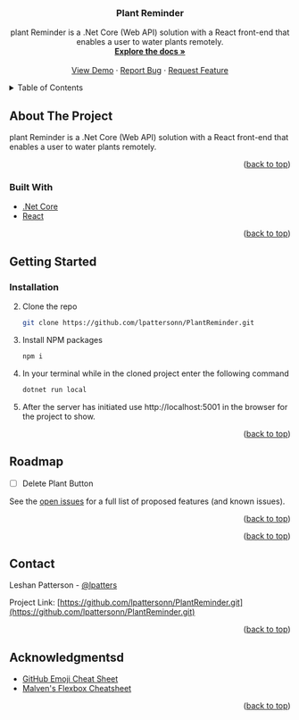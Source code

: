 <div id="top"></div>

<!-- PROJECT LOGO -->
<br />
<div align="center">
  <a href="https://github.com/lpattersonn/PlantReminder">
    <!-- <img src="https://media.istockphoto.com/vectors/quiz-in-comic-pop-art-style-quiz-brainy-game-word-vector-illustration-vector-id1186386668?k=20&m=1186386668&s=612x612&w=0&h=tUvqWXoNa2OsJ1YsvZwr3JKOggtzfr_KHuopigindPA=" alt="midterm_group_5" alt="Logo" width="350" height="300"> -->
  </a>

  <h3 align="center">Plant Reminder</h3>

  <p align="center">
    plant Reminder is a .Net Core (Web API) solution with a React front-end that enables a user to water plants remotely.
    <br />
    <a href="https://github.com/lpattersonn/PlantReminder"><strong>Explore the docs »</strong></a>
    <br />
    <br />
    <a href="https://github.com/lpattersonn/PlantReminder">View Demo</a>
    ·
    <a href="https://github.com/lpattersonn/PlantReminder/issues">Report Bug</a>
    ·
    <a href="https://github.com/lpattersonn/PlantReminder/issues">Request Feature</a>
  </p>
</div>

<!-- TABLE OF CONTENTS -->
<details>
  <summary>Table of Contents</summary>
  <ol>
    <li>
      <a href="#about-the-project">About The Project</a>
      <ul>
        <li><a href="#built-with">Built With</a></li>
      </ul>
    </li>
    <li>
      <a href="#getting-started">Getting Started</a>
      <ul>
        <li><a href="#installation">Installation</a></li>
      </ul>
    </li>
    <li><a href="#roadmap">Roadmap</a></li>
    <li><a href="#contributing">Contributing</a></li>
    <li><a href="#contact">Contact</a></li>
    <li><a href="#acknowledgments">Acknowledgments</a></li>
  </ol>
</details>

<!-- ABOUT THE PROJECT -->
## About The Project

plant Reminder is a .Net Core (Web API) solution with a React front-end that enables a user to water plants remotely.

<!-- ![app home page](https://github.com/lpattersonn/midterm-group-5/blob/master/public/ducuments/images/homepage.png?raw=true)
![app home page](https://github.com/lpattersonn/midterm-group-5/blob/master/public/ducuments/images/myprivatequiz.png?raw=true)
![app home page](https://github.com/lpattersonn/midterm-group-5/blob/master/public/ducuments/images/quizquestions.png?raw=true) -->

<p align="right">(<a href="#top">back to top</a>)</p>

### Built With

* [.Net Core](https://nodejs.org/en/docs/es6/)
* [React](https://nodejs.org/en/)

<p align="right">(<a href="#top">back to top</a>)</p>

<!-- GETTING STARTED -->
## Getting Started

### Installation

2. Clone the repo
   ```sh 
   git clone https://github.com/lpattersonn/PlantReminder.git
   ```
3. Install NPM packages
   ```sh
   npm i
   ```
4. In your terminal while in the cloned project enter the following command
   ```sh
   dotnet run local
   ```
5. After the server has initiated use http://localhost:5001 in the browser for the project to show.
   
<p align="right">(<a href="#top">back to top</a>)</p>

<!-- ROADMAP -->
## Roadmap

- [ ] Delete Plant Button

See the [open issues](https://github.com/lpattersonn/PlantReminder/issues) for a full list of proposed features (and known issues).

<p align="right">(<a href="#top">back to top</a>)</p>

<!-- CONTRIBUTING -->
<!-- ## Contributing

If you have a suggestion that would make this better, please fork the repo and create a pull request. You can also simply open an issue with the tag "enhancement".
Don't forget to give the project a star! Thanks again!

1. Fork the Project
2. Create your Feature Branch (`git checkout -b feature/AmazingFeature`)
3. Commit your Changes (`git commit -m 'Add some AmazingFeature'`)
4. Push to the Branch (`git push origin feature/AmazingFeature`)
5. Open a Pull Request -->

<p align="right">(<a href="#top">back to top</a>)</p>

<!-- CONTACT -->
## Contact

Leshan Patterson - [@lpatters](https://ca.linkedin.com/in/lpatters)

Project Link: [https://github.com/lpattersonn/PlantReminder.git](https://github.com/lpattersonn/PlantReminder.git)

<p align="right">(<a href="#top">back to top</a>)</p>

<!-- ACKNOWLEDGMENTS -->
## Acknowledgmentsd

* [GitHub Emoji Cheat Sheet](https://www.webpagefx.com/tools/emoji-cheat-sheet)
* [Malven's Flexbox Cheatsheet](https://flexbox.malven.co/)

<p align="right">(<a href="#top">back to top</a>)</p>
